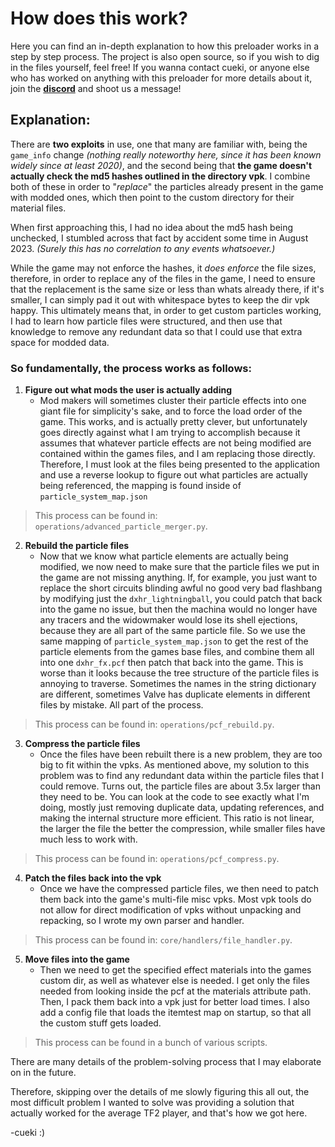# How does this work?
Here you can find an in-depth explanation to how this preloader works in a step by step process. The project is also open source, so if you wish to dig in the files yourself, feel free! If you wanna contact cueki, or anyone else who has worked on anything with this preloader for more details about it, join the **[discord](https://discord.gg/64sNFhqUaB)** and shoot us a message!

## Explanation:

There are **two exploits** in use, one that many are familiar with, being the `game_info` change *(nothing really noteworthy here, since it has been known widely since at least 2020)*, and the second being that **the game doesn't actually check the md5 hashes outlined in the directory vpk**. I combine both of these in order to "*replace*" the particles already present in the game with modded ones, which then point to the custom directory for their material files.

When first approaching this, I had no idea about the md5 hash being unchecked, I stumbled across that fact by accident some time in August 2023. *(Surely this has no correlation to any events whatsoever.)*

While the game may not enforce the hashes, it *does enforce* the file sizes, therefore, in order to replace any of the files in the game, I need to ensure that the replacement is the same size or less than whats already there, if it's smaller, I can simply pad it out with whitespace bytes to keep the dir vpk happy. This ultimately means that, in order to get custom particles working, I had to learn how particle files were structured, and then use that knowledge to remove any redundant data so that I could use that extra space for modded data.

### So fundamentally, the process works as follows:

1. **Figure out what mods the user is actually adding**
    - Mod makers will sometimes cluster their particle effects into one giant file for simplicity's sake, and to force the load order of the game. This works, and is actually pretty clever, but unfortunately goes directly against what I am trying to accomplish because it assumes that whatever particle effects are not being modified are contained within the games files, and I am replacing those directly. Therefore, I must look at the files being presented to the application and use a reverse lookup to figure out what particles are actually being referenced, the mapping is found inside of `particle_system_map.json`
>This process can be found in: `operations/advanced_particle_merger.py`.
 2. **Rebuild the particle files**
    - Now that we know what particle elements are actually being modified, we now need to make sure that the particle files we put in the game are not missing anything. If, for example, you just want to replace the short circuits blinding awful no good very bad flashbang by modifying just the `dxhr_lightningball`, you could patch that back into the game no issue, but then the machina would no longer have any tracers and the widowmaker would lose its shell ejections, because they are all part of the same particle file. So we use the same mapping of `particle_system_map.json` to get the rest of the particle elements from the games base files, and combine them all into one `dxhr_fx.pcf` then patch that back into the game. This is worse than it looks because the tree structure of the particle files is annoying to traverse. Sometimes the names in the string dictionary are different, sometimes Valve has duplicate elements in different files by mistake. All part of the process.
>This process can be found in: `operations/pcf_rebuild.py`.
3. **Compress the particle files**
    - Once the files have been rebuilt there is a new problem, they are too big to fit within the vpks. As mentioned above, my solution to this problem was to find any redundant data within the particle files that I could remove. Turns out, the particle files are about 3.5x larger than they need to be. You can look at the code to see exactly what I'm doing, mostly just removing duplicate data, updating references, and making the internal structure more efficient. This ratio is not linear, the larger the file the better the compression, while smaller files have much less to work with.
>This process can be found in: `operations/pcf_compress.py`.
4. **Patch the files back into the vpk**
    - Once we have the compressed particle files, we then need to patch them back into the game's multi-file misc vpks. Most vpk tools do not allow for direct modification of vpks without unpacking and repacking, so I wrote my own parser and handler.
>This process can be found in: `core/handlers/file_handler.py`.
5. **Move files into the game**
    - Then we need to get the specified effect materials into the games custom dir, as well as whatever else is needed. I get only the files needed from looking inside the pcf at the materials attribute path. Then, I pack them back into a vpk just for better load times. I also add a config file that loads the itemtest map on startup, so that all the custom stuff gets loaded.
>This process can be found in a bunch of various scripts.

There are many details of the problem-solving process that I may elaborate on in the future.

Therefore, skipping over the details of me slowly figuring this all out, the most difficult problem I wanted to solve was providing a solution that actually worked for the average TF2 player, and that's how we got here.

-cueki :)

<!-- this entire section will be replaced by maddies blurb thing. I may rename it, i may not, we shall see -->